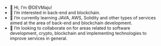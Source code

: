 - 👋 Hi, I’m @DEVMaju!
- 👀 I’m interested in back-end and blockchain.
- 🌱 I’m currently learning JAVA, AWS, Solidity and other types of services aimed at the area of ​​back-end and blockchain development.
- 💞️ I’m looking to collaborate on for areas related to software development, crypto, blockchain and implementing technologies to improve services in general.

<!---
DEVMaju/DEVMaju is a ✨ special ✨ repository because its `README.md` (this file) appears on your GitHub profile.
You can click the Preview link to take a look at your changes.
--->
